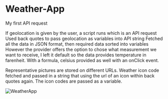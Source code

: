 # Weather-App

My first API request

If geolocation is given by the user, a script runs which is an API request
Used back quotes to pass geolocation as variables into API string
Fetched all the data in JSON format, then required data sorted into variables
However the provider offers the option to chose what measurement we want to receive, I left it default
so the data provides temperature in farenheit. With a formula, celsius provided as well with an onClick event.

Representative pictures are stored on different URLs.
Weather icon code fetched and passed in a string that using the url of an icon within back quotes again.
The icon codes are passed as a variable.


![WeatherApp](https://user-images.githubusercontent.com/55841911/87067026-67324d00-c20b-11ea-9f32-ff8e08188054.png)
